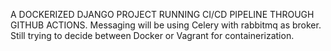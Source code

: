 A DOCKERIZED DJANGO PROJECT RUNNING CI/CD PIPELINE THROUGH GITHUB ACTIONS. Messaging will be using  Celery with rabbitmq as broker. Still trying to decide between Docker or Vagrant for containerization.
